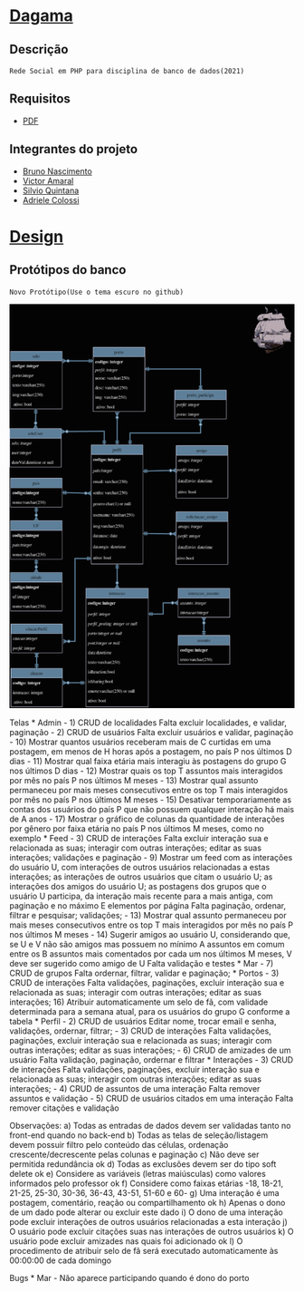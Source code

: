 # [Dagama](https://dagama.herokuapp.com/)
## Descrição
    Rede Social em PHP para disciplina de banco de dados(2021)
## Requisitos
* [PDF](https://github.com/Chipskein/dagama/blob/main/lista9-projeto.pdf)
## Integrantes do projeto
* [Bruno Nascimento](https://github.com/Chipskein)
* [Victor Amaral](https://github.com/VictorAmaral22)
* [Silvio Quintana](https://github.com/SilvioGQ)
* [Adriele Colossi](https://github.com/adrielecolossi)

# [Design](https://www.figma.com/file/WmCnbvOqMdXhFGvoKSXfjT/dagama.com?node-id=2%3A2)

## Protótipos do banco
    Novo Protótipo(Use o tema escuro no github)
   ![dagama_proto](https://github.com/Chipskein/dagama/blob/main/backend/infra/dagama.png)


Telas
    * Admin
        - 1) CRUD de localidades
            Falta excluir localidades, e validar, paginação
        - 2) CRUD de usuários
            Falta excluir usuários e validar, paginação
        - 10) Mostrar quantos usuários receberam mais de C curtidas em uma postagem, em menos de H horas após a postagem,
        no país P nos últimos D dias
        - 11) Mostrar qual faixa etária mais interagiu às postagens do grupo G nos últimos D dias
        - 12) Mostrar quais os top T assuntos mais interagidos por mês no país P nos últimos M meses
        - 13) Mostrar qual assunto permaneceu por mais meses consecutivos entre os top T mais interagidos por mês no país P 
        nos últimos M meses
        - 15) Desativar temporariamente as contas dos usuários do país P que não possuem qualquer interação há mais de A 
        anos
        - 17) Mostrar o gráfico de colunas da quantidade de interações por gênero por faixa etária no país P nos últimos M meses,
        como no exemplo
    * Feed
        - 3) CRUD de interações
            Falta excluir interação sua e relacionada as suas; interagir com outras interações; editar as suas interações; validações e paginação
        - 9) Mostrar um feed com as interações do usuário U, com interações de outros usuários relacionadas a estas interações; 
        as interações de outros usuários que citam o usuário U; as interações dos amigos do usuário U; as postagens dos 
        grupos que o usuário U participa, da interação mais recente para a mais antiga, com paginação e no máximo E 
        elementos por página
            Falta paginação, ordenar, filtrar e pesquisar; validações;
        - 13) Mostrar qual assunto permaneceu por mais meses consecutivos entre os top T mais interagidos por mês no país P 
        nos últimos M meses
        - 14) Sugerir amigos ao usuário U, considerando que, se U e V não são amigos mas possuem no mínimo A assuntos em 
        comum entre os B assuntos mais comentados por cada um nos últimos M meses, V deve ser sugerido como amigo de U
            Falta validação e testes
    * Mar
        - 7) CRUD de grupos
            Falta ordernar, filtrar, validar e paginação;
    * Portos
        - 3) CRUD de interações
            Falta validações, paginações, excluir interação sua e relacionada as suas; interagir com outras interações; editar as suas interações;
        16) Atribuir automaticamente um selo de fã, com validade determinada para a semana atual, para os usuários do grupo 
        G conforme a tabela
    * Perfil
        - 2) CRUD de usuários
            Editar nome, trocar email e senha, validações, ordernar, filtrar;
        - 3) CRUD de interações
            Falta validações, paginações, excluir interação sua e relacionada as suas; interagir com outras interações; editar as suas interações;
        - 6) CRUD de amizades de um usuário 
            Falta validação, paginação, ordernar e filtrar
    * Interações
        - 3) CRUD de interações
            Falta validações, paginações, excluir interação sua e relacionada as suas; interagir com outras interações; editar as suas interações;
        - 4) CRUD de assuntos de uma interação
            Falta remover assuntos e validação
        - 5) CRUD de usuários citados em uma interação
            Falta remover citações e validação

Observações:
    a) Todas as entradas de dados devem ser validadas tanto no front-end quando no back-end
    b) Todas as telas de seleção/listagem devem possuir filtro pelo conteúdo das células, ordenação crescente/decrescente 
    pelas colunas e paginação
    c) Não deve ser permitida redundância
        ok
    d) Todas as exclusões devem ser do tipo soft delete
        ok
    e) Considere as variáveis (letras maiúsculas) como valores informados pelo professor
        ok
    f) Considere como faixas etárias -18, 18-21, 21-25, 25-30, 30-36, 36-43, 43-51, 51-60 e 60-
    g) Uma interação é uma postagem, comentário, reação ou compartilhamento
        ok
    h) Apenas o dono de um dado pode alterar ou excluir este dado
    i) O dono de uma interação pode excluir interações de outros usuários relacionadas a esta interação
    j) O usuário pode excluir citações suas nas interações de outros usuários
    k) O usuário pode excluir amizades nas quais foi adicionado
        ok
    l) O procedimento de atribuir selo de fã será executado automaticamente às 00:00:00 de cada domingo

Bugs
    * Mar
        - Não aparece participando quando é dono do porto